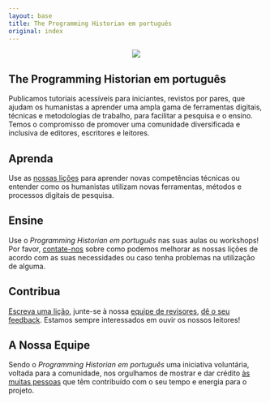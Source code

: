 ```yaml
---
layout: base
title: The Programming Historian em português
original: index
---
```

<div class="container" style="text-align:center">
	<img class="home-image" src="{{ site.baseurl }}/images/about.png" />
</div>

<div class="home-block">
	<div class="container">
		<h2>The Programming Historian em português</h2>
		<p>Publicamos tutoriais acessíveis para iniciantes, revistos por pares, que ajudam os humanistas a aprender uma ampla gama de ferramentas digitais, técnicas e metodologias de trabalho, para facilitar a pesquisa e o ensino. Temos o compromisso de promover uma comunidade diversificada e inclusiva de editores, escritores e leitores.</p>
	</div>
</div>

<div class="home-block  home-stripe-1">
<div class="container">
<h2>Aprenda</h2>
<p>Use as <a href="{{ site.baseurl }}/pt/licoes/">nossas lições</a> para aprender novas competências técnicas ou entender como os humanistas utilizam novas ferramentas, métodos e processos digitais de pesquisa.</p>
</div>
</div>

<div class="home-block ">
<div class="container">
<h2>Ensine</h2>
	<p>Use o <i>Programming Historian em português</i> nas suas aulas ou workshops! Por favor, <a href="reportar-um-erro">contate-nos</a> sobre como podemos melhorar as nossas lições de acordo com as suas necessidades ou caso tenha problemas na utilização de alguma.</p>
</div>
</div>

<div class="home-block home-stripe-2">
<div class="container">
<h2>Contribua</h2>
<p><a href="directrizes-autor.html">Escreva uma lição</a>, junte-se à nossa <a href="directrizes-revisor">equipe de revisores</a>, <a href="reportar-um-erro">dê o seu feedback</a>. Estamos sempre interessados em ouvir os nossos leitores!</p>
</div>
</div>

<div class="home-block">
<div class="container">
<h2>A Nossa Equipe</h2>
	<p>Sendo o <i>Programming Historian em português</i> uma iniciativa voluntária, voltada para a comunidade, nos orgulhamos de mostrar e dar crédito  <a href="equipe.html">às muitas pessoas</a> que têm contribuído com o seu tempo e energia para o projeto.</p>
</div>
</div>
